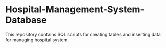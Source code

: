 # Hospital-Management-System-Database
This repository contains SQL scripts for creating tables and inserting data for managing hospital system.
